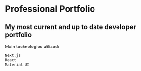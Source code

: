 # Professional Portfolio

## My most current and up to date developer portfolio

Main technologies utilized:

```sh
Next.js
React
Material UI
```


